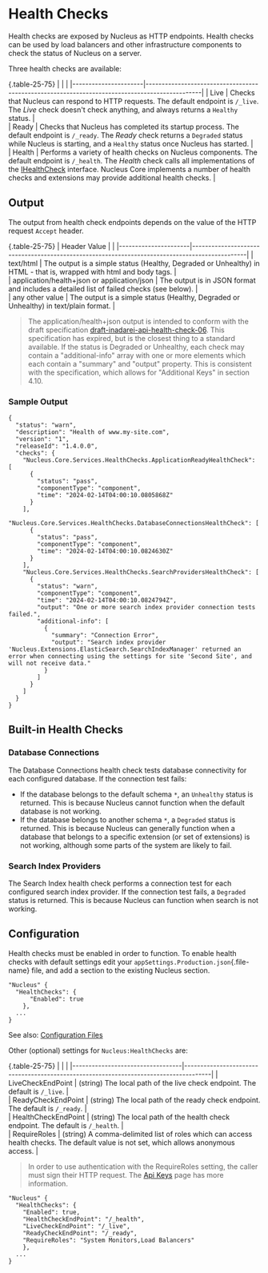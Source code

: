 # Health Checks
Health checks are exposed by Nucleus as HTTP endpoints. Health checks can be used by load balancers and other infrastructure components to check the 
status of Nucleus on a server.

Three health checks are available:

{.table-25-75}
|                      |                                                                                               |
|----------------------|-----------------------------------------------------------------------------------------------|
| Live                 | Checks that Nucleus can respond to HTTP requests.  The default endpoint is `/_live`. The *Live* check doesn't check anything, and always returns a `Healthy` status.             |  
| Ready                | Checks that Nucleus has completed its startup process. The default endpoint is `/_ready`. The *Ready* check returns a `Degraded` status while Nucleus is starting, and a `Healthy` status once Nucleus has started.      |  
| Health               | Performs a variety of health checks on Nucleus components. The default endpoint is `/_health`. The *Health* check calls all implementations of the [IHealthCheck](https://learn.microsoft.com/en-us/dotnet/api/microsoft.extensions.diagnostics.healthchecks.ihealthcheck) interface.  Nucleus Core implements a number of health checks and extensions may provide additional health checks. |  

## Output
The output from health check endpoints depends on the value of the HTTP request `Accept` header.

{.table-25-75}
| Header Value         |                                                                                               |
|----------------------|-----------------------------------------------------------------------------------------------|
| text/html            | The output is a simple status (Healthy, Degraded or Unhealthy) in HTML - that is, wrapped with html and body tags.                                    |  
| application/health+json or application/json | The output is in JSON format and includes a detailed list of failed checks (see below). |  
| any other value      | The output is a simple status (Healthy, Degraded or Unhealthy) in text/plain format.           |  

> The application/health+json output is intended to conform with the draft specification [draft-inadarei-api-health-check-06](https://datatracker.ietf.org/doc/html/draft-inadarei-api-health-check-06). This 
specification has expired, but is the closest thing to a standard available. If the status is Degraded or Unhealthy, each check may contain a "additional-info" 
array with one or more elements which each contain a "summary" and "output" property.  This is consistent with the specification, which allows for 
"Additional Keys" in section 4.10.  

### Sample Output
```
{
  "status": "warn",
  "description": "Health of www.my-site.com",
  "version": "1",
  "releaseId": "1.4.0.0",
  "checks": {
    "Nucleus.Core.Services.HealthChecks.ApplicationReadyHealthCheck": [
      {
        "status": "pass",
        "componentType": "component",
        "time": "2024-02-14T04:00:10.0805868Z"
      }
    ],
    "Nucleus.Core.Services.HealthChecks.DatabaseConnectionsHealthCheck": [
      {
        "status": "pass",
        "componentType": "component",
        "time": "2024-02-14T04:00:10.0824630Z"
      }
    ],
    "Nucleus.Core.Services.HealthChecks.SearchProvidersHealthCheck": [
      {
        "status": "warn",
        "componentType": "component",
        "time": "2024-02-14T04:00:10.0824794Z",
        "output": "One or more search index provider connection tests failed.",
        "additional-info": [
          {
            "summary": "Connection Error",
            "output": "Search index provider 'Nucleus.Extensions.ElasticSearch.SearchIndexManager' returned an error when connecting using the settings for site 'Second Site', and will not receive data."
          }
        ]
      }
    ]
  }
}
```

## Built-in Health Checks

### Database Connections
The Database Connections health check tests database connectivity for each configured database.  If the connection test fails:
-  If the database belongs to the default schema `*`, an `Unhealthy` status is returned.  This is because Nucleus cannot function when the default 
database is not working.
-  If the database belongs to another schema `*`, a `Degraded` status is returned.  This is because Nucleus can generally function when a database that 
belongs to a specific extension (or set of extensions) is not working, although some parts of the system are likely to fail.

### Search Index Providers
The Search Index health check performs a connection test for each configured search index provider.  If the connection test fails,
a `Degraded` status is returned.  This is because Nucleus can function when search is not working.

## Configuration
Health checks must be enabled in order to function.  To enable health checks with default settings edit your `appSettings.Production.json`{.file-name} 
file, and add a section to the existing Nucleus section.

```
"Nucleus" {
  "HealthChecks": {
      "Enabled": true
    },
  ...
}
```

See also: [Configuration Files](https://www.nucleus-cms.com/configuration-files/)

Other (optional) settings for `Nucleus:HealthChecks` are:

{.table-25-75}
|                                  |                                                                                      |
|----------------------------------|--------------------------------------------------------------------------------------|
| LiveCheckEndPoint                | (string)  The local path of the live check endpoint.  The default is `/_live`.       |  
| ReadyCheckEndPoint               | (string)  The local path of the ready check endpoint.  The default is `/_ready`.     |  
| HealthCheckEndPoint              | (string)  The local path of the health check endpoint.  The default is `/_health`.   |  
| RequireRoles                     | (string)  A comma-delimited list of roles which can access health checks.  The default value is not set, which allows anonymous access. | 

> In order to use authentication with the RequireRoles setting, the caller must sign their HTTP request.  The [Api Keys](https://www.nucleus-cms.com/api-keys/) page
has more information.

```
"Nucleus" {
  "HealthChecks": {
    "Enabled": true,
    "HealthCheckEndPoint": "/_health",
    "LiveCheckEndPoint": "/_live",
    "ReadyCheckEndPoint": "/_ready",
    "RequireRoles": "System Monitors,Load Balancers"
    },
  ...
}
```